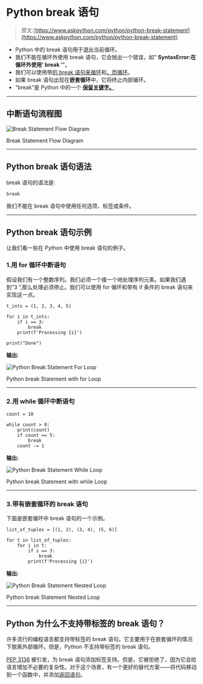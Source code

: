 # Python break 语句

> 原文:[https://www.askpython.com/python/python-break-statement](https://www.askpython.com/python/python-break-statement)

*   Python 中的 break 语句用于退出当前循环。
*   我们不能在循环外使用 break 语句，它会抛出一个错误，如" **SyntaxError:在循环外使用' break '**"。
*   我们可以使用带[的 break 语句来循环](https://www.askpython.com/python/python-for-loop)和[，而循环](https://www.askpython.com/python/python-while-loop)。
*   如果 break 语句出现在**嵌套循环**中，它将终止内部循环。
*   “break”是 Python 中的一个 [**保留关键字。**](https://www.askpython.com/python/python-keywords)

* * *

## 中断语句流程图

![Break Statement Flow Diagram](../Images/28dda11d092c561d5b8731c57f8ed73b.png)

Break Statement Flow Diagram

* * *

## Python break 语句语法

break 语句的语法是:

```
break

```

我们不能在 break 语句中使用任何选项、标签或条件。

* * *

## Python break 语句示例

让我们看一些在 Python 中使用 break 语句的例子。

### 1.用 for 循环中断语句

假设我们有一个整数序列。我们必须一个接一个地处理序列元素。如果我们遇到“3 ”,那么处理必须停止。我们可以使用 for 循环和带有 if 条件的 break 语句来实现这一点。

```
t_ints = (1, 2, 3, 4, 5)

for i in t_ints:
    if i == 3:
        break
    print(f'Processing {i}')

print("Done")

```

**输出:**

![Python Break Statement For Loop](../Images/6cefdfcf083c61eb2cdf7ad1a75777f7.png)

Python break Statement with for Loop

* * *

### 2.用 while 循环中断语句

```
count = 10

while count > 0:
    print(count)
    if count == 5:
        break
    count -= 1

```

**输出:**

![Python Break Statement While Loop](../Images/0153194be8ba005e6f833d1c9a53829c.png)

Python break Statement with while Loop

* * *

### 3.带有嵌套循环的 break 语句

下面是嵌套循环中 break 语句的一个示例。

```
list_of_tuples = [(1, 2), (3, 4), (5, 6)]

for t in list_of_tuples:
    for i in t:
        if i == 3:
            break
        print(f'Processing {i}')

```

**输出:**

![Python Break Statement Nested Loop](../Images/124f66a01acd958e4ca293b5c2eeb99d.png)

Python break Statement Nested Loop

* * *

## Python 为什么不支持带标签的 break 语句？

许多流行的编程语言都支持带标签的 break 语句。它主要用于在嵌套循环的情况下脱离外部循环。但是，Python 不支持带标签的 break 语句。

[PEP 3136](https://peps.python.org/pep-3136/) 被引发，为 break 语句添加标签支持。但是，它被拒绝了，因为它会给语言增加不必要的复杂性。对于这个场景，有一个更好的替代方案——将代码移动到一个函数中，并添加[返回语句](https://www.askpython.com/python/python-return-statement)。